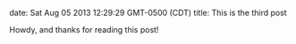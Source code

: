 date: Sat Aug 05 2013 12:29:29 GMT-0500 (CDT)
title: This is the third post

Howdy, and thanks for reading this post!